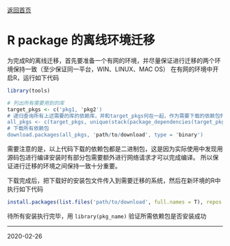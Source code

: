 [返回首页](../index.md)

# R package 的离线环境迁移

为完成R的离线迁移，首先要准备一个有网的环境，并尽量保证进行迁移的两个环境保持一致（至少保证同一平台，WIN、LINUX、MAC OS）
在有网的环境中开启R，运行如下代码

```R
library(tools)

# 列出所有需要用到的库
target_pkgs <- c('pkg1, 'pkg2')
# 递归查询所有上述需要的库的依赖库，并和target_pkgs何在一起，作为需要下载的依赖包列表
all_pkgs <- c(target_pkgs, unique(stack(package_dependencies(target_pkgs, recursive = T))$values))
# 下载所有依赖包
download.packages(all_pkgs, 'path/to/download', type = 'binary')
```

需要注意的是，以上代码下载的依赖包都是二进制包，这是因为实际使用中发现用源码包进行编译安装时有部分包需要额外进行网络请求才可以完成编译。
所以保证进行迁移的环境之间保持一致十分重要。

下载完成后，把下载好的安装包文件传入到需要迁移的系统，然后在新环境的R中执行如下代码

```R
install.packages(list.files('path/to/download', full.names = T), repos = NULL, type = "binary")
```

待所有安装执行完毕，用 `library(pkg_name)` 验证所需依赖包是否安装成功
 
---------------------------------------------------------------
2020-02-26
